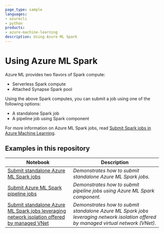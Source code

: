 ```yaml
---
page_type: sample
languages:
- azurecli
- python
products:
- azure-machine-learning
description: Using Azure ML Spark
---
```


# Using Azure ML Spark

Azure ML provides two flavors of Spark compute:
- Serverless Spark compute
- Attached Synapse Spark pool

Using the above Spark computes, you can submit a job using one of the following options:
- A standalone Spark job
- A pipeline job using Spark component

For more information on Azure ML Spark jobs, read [Submit Spark jobs in Azure Machine Learning](https://learn.microsoft.com/azure/machine-learning/how-to-submit-spark-jobs).

## Examples in this repository

| Notebook | Description |
|----------|-------------|
| [Submit standalone Azure ML Spark jobs](./submit_spark_standalone_jobs.ipynb) | *Demonstrates how to submit standalone Azure ML Spark jobs.* |
| [Submit Azure ML Spark pipeline jobs](./submit_spark_pipeline_jobs.ipynb) | *Demonstrates how to submit pipeline jobs using Azure ML Spark component.* |
| [Submit standalone Azure ML Spark jobs leveraging network isolation offered by managed VNet](./submit_spark_standalone_jobs_managed_vnet) | *Demonstrates how to submit standalone Azure ML Spark jobs leveraging network isolation offered by managed virtual network (VNet).* |
